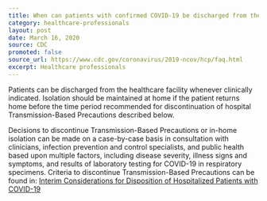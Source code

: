 ```yaml
---
title: When can patients with confirmed COVID-19 be discharged from the hospital?
category: healthcare-professionals
layout: post
date: March 16, 2020
source: CDC
promoted: false
source_url: https://www.cdc.gov/coronavirus/2019-ncov/hcp/faq.html
excerpt: Healthcare professionals
---
```


Patients can be discharged from the healthcare facility whenever clinically indicated. Isolation should be maintained at home if the patient returns home before the time period recommended for discontinuation of hospital Transmission-Based Precautions described below.

Decisions to discontinue Transmission-Based Precautions or in-home isolation can be made on a case-by-case basis in consultation with clinicians, infection prevention and control specialists, and public health based upon multiple factors, including disease severity, illness signs and symptoms, and results of laboratory testing for COVID-19 in respiratory specimens. Criteria to discontinue Transmission-Based Precautions can be found in: <a href="https://www.cdc.gov/coronavirus/2019-ncov/hcp/disposition-hospitalized-patients.html"> Interim Considerations for Disposition of Hospitalized Patients with COVID-19</a>

